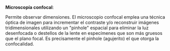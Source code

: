 **Microscopía confocal**: 

Permite observar dimensiones. El microscopio confocal emplea una técnica óptica de imagen para incrementar el contraste y/o reconstruir imágenes tridimensionales utilizando un "pinhole" espacial para eliminar la luz desenfocada o destellos de la lente en especímenes que son más gruesos que el plano focal.​ Es precisamente el pinhole (agujerito) el que otorga la confocalidad.